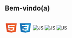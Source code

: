 ## Bem-vindo(a)

<div style="display: inline_block"><br>
  <img align="center" alt="HTML" height="30" width="40" src="https://raw.githubusercontent.com/devicons/devicon/master/icons/html5/html5-original.svg">
  <img align="center" alt="CSS" height="30" width="40" src="https://raw.githubusercontent.com/devicons/devicon/master/icons/css3/css3-original.svg">  
  <img align="center" alt="JS" height="30" width="40" src="https://cdn.jsdelivr.net/gh/devicons/devicon/icons/javascript/javascript-plain.svg" >
  <img align="center" alt="JS" height="30" width="40" src="https://cdn.jsdelivr.net/gh/devicons/devicon/icons/typescript/typescript-plain.svg" >
  <img align="center" alt="JS" height="30" width="40" src="https://cdn.jsdelivr.net/gh/devicons/devicon/icons/react/react-original.svg" >
</div>
